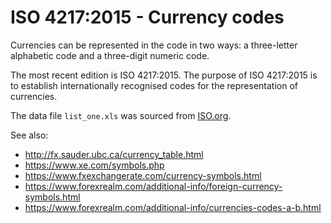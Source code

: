 # ISO 4217:2015 - Currency codes

Currencies can be represented in the code in two ways: a three-letter alphabetic 
code and a three-digit numeric code.

The most recent edition is ISO 4217:2015. The purpose of ISO 4217:2015 is to 
establish internationally recognised codes for the representation of currencies. 

The data file `list_one.xls` was sourced from 
[ISO.org](https://www.iso.org/iso-4217-currency-codes.html).

See also:

* http://fx.sauder.ubc.ca/currency_table.html
* https://www.xe.com/symbols.php
* https://www.fxexchangerate.com/currency-symbols.html
* https://www.forexrealm.com/additional-info/foreign-currency-symbols.html
* https://www.forexrealm.com/additional-info/currencies-codes-a-b.html